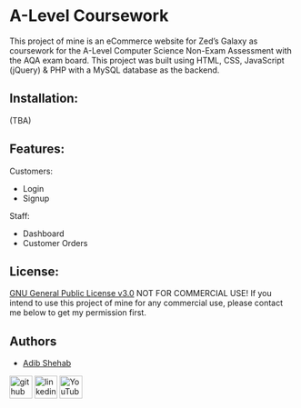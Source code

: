 # A-Level Coursework
This project of mine is an eCommerce website for Zed’s Galaxy as coursework for the A-Level Computer Science Non-Exam Assessment with the AQA exam board.
This project was built using HTML, CSS, JavaScript (jQuery) & PHP with a MySQL database as the backend.

## Installation:
(TBA)

## Features:
Customers:
- Login
- Signup 

Staff:
- Dashboard
- Customer Orders

## License:
[GNU General Public License v3.0](https://choosealicense.com/licenses/gpl-3.0/)
NOT FOR COMMERCIAL USE!
If you intend to use this project of mine for any commercial use, please contact me below to get my permission first.

## Authors
- [Adib Shehab](https://github.com/addsh727)

[<img src='https://cdn.jsdelivr.net/npm/simple-icons@3.0.1/icons/github.svg' alt='github' height='40'>](https://github.com/addsh727) [<img src='https://cdn.jsdelivr.net/npm/simple-icons@3.0.1/icons/linkedin.svg' alt='linkedin' height='40'>](https://www.linkedin.com/in/AdibShehab/) [<img src='https://cdn.jsdelivr.net/npm/simple-icons@3.0.1/icons/youtube.svg' alt='YouTube' height='40'>](https://www.youtube.com/channel/UC5Oief_SNB3MVdNinsxNz3w)
